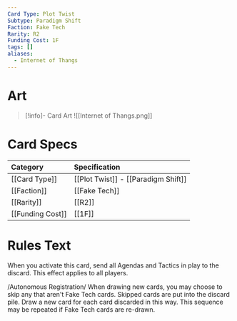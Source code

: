 ```yaml
---
Card Type: Plot Twist
Subtype: Paradigm Shift
Faction: Fake Tech
Rarity: R2
Funding Cost: 1F
tags: []
aliases:
  - Internet of Thangs
---
```

 # Art

> [!info]- Card Art
> ![[Internet of Thangs.png]]

# Card Specs

| Category | Specification| 
| :--- | :--- |
| [[Card Type]] | [[Plot Twist]] - [[Paradigm Shift]] | 
| [[Faction]] | [[Fake Tech]] |  
| [[Rarity]] | [[R2]] |  
| [[Funding Cost]] | [[1F]] |  

# Rules Text  

When you activate this card, send all Agendas and Tactics in play to the discard. This effect applies to all players.  

/Autonomous Registration/ When drawing new cards, you may choose to skip any that aren't Fake Tech cards. 
Skipped cards are put into the discard pile. Draw a new card for each card discarded in this way. 
This sequence may be repeated if Fake Tech cards are re-drawn.  

